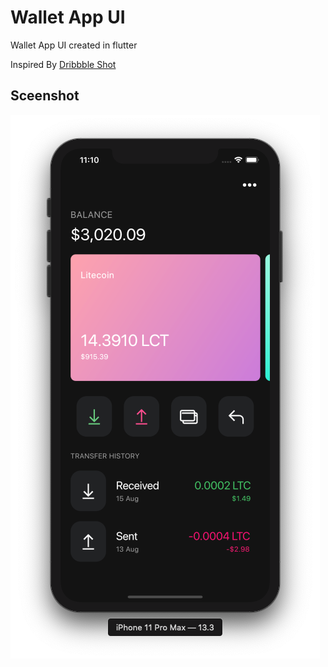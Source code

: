 # Wallet App UI

Wallet App UI created in flutter 

Inspired By [Dribbble Shot](https://dribbble.com/shots/10064874-wallet)

## Sceenshot

<img src="walletScreenshot.png">
